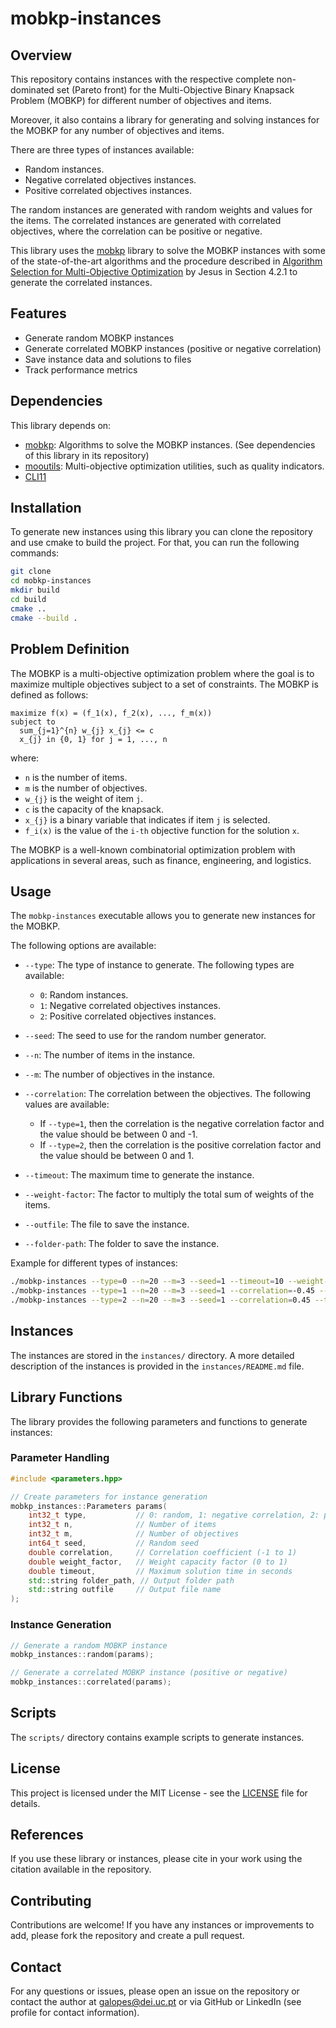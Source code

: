 # mobkp-instances

## Overview

This repository contains instances with the respective complete non-dominated set (Pareto front) for the Multi-Objective Binary Knapsack Problem (MOBKP) for different number of objectives and items.

Moreover, it also contains a library for generating and solving instances for the MOBKP for any number of objectives and items.

There are three types of instances available:
- Random instances.
- Negative correlated objectives instances.
- Positive correlated objectives instances.

The random instances are generated with random weights and values for the items.
The correlated instances are generated with correlated objectives, where the correlation can be positive or negative.

This library uses the [mobkp](https://github.com/adbjesus/mobkp) library to solve the MOBKP instances with some of the state-of-the-art algorithms and the procedure described in [Algorithm Selection for Multi-Objective Optimization](https://hal.science/tel-03936989) by Jesus in Section 4.2.1 to generate the correlated instances.

## Features
- Generate random MOBKP instances
- Generate correlated MOBKP instances (positive or negative correlation)
- Save instance data and solutions to files
- Track performance metrics

## Dependencies

This library depends on:

- [mobkp](https://github.com/adbjesus/mobkp): Algorithms to solve the MOBKP instances. (See dependencies of this library in its repository)
- [mooutils](https://github.com/adbjesus/mooutils): Multi-objective optimization utilities, such as quality indicators.
- [CLI11](https://github.com/CLIUtils/CLI11)

## Installation

To generate new instances using this library you can clone the repository and use cmake to build the project.
For that, you can run the following commands:

```bash
git clone
cd mobkp-instances
mkdir build
cd build
cmake ..
cmake --build .
```

## Problem Definition

The MOBKP is a multi-objective optimization problem where the goal is to maximize multiple objectives subject to a set of constraints.
The MOBKP is defined as follows:

```
maximize f(x) = (f_1(x), f_2(x), ..., f_m(x))
subject to
  sum_{j=1}^{n} w_{j} x_{j} <= c
  x_{j} in {0, 1} for j = 1, ..., n
```

where:
- `n` is the number of items.
- `m` is the number of objectives.
- `w_{j}` is the weight of item `j`.
- `c` is the capacity of the knapsack.
- `x_{j}` is a binary variable that indicates if item `j` is selected.
- `f_i(x)` is the value of the `i-th` objective function for the solution `x`.

The MOBKP is a well-known combinatorial optimization problem with applications in several areas, such as finance, engineering, and logistics.

## Usage

The `mobkp-instances` executable allows you to generate new instances for the MOBKP.

The following options are available:

- `--type`: The type of instance to generate. The following types are available:
  - `0`: Random instances.
  - `1`: Negative correlated objectives instances.
  - `2`: Positive correlated objectives instances.

- `--seed`: The seed to use for the random number generator.

- `--n`: The number of items in the instance.

- `--m`: The number of objectives in the instance.

- `--correlation`: The correlation between the objectives. The following values are available:
  - If `--type=1`, then the correlation is the negative correlation factor and the value should be between 0 and -1.
  - If `--type=2`, then the correlation is the positive correlation factor and the value should be between 0 and 1.

- `--timeout`: The maximum time to generate the instance.

- `--weight-factor`: The factor to multiply the total sum of weights of the items.

- `--outfile`: The file to save the instance.

- `--folder-path`: The folder to save the instance.

Example for different types of instances:

```bash
./mobkp-instances --type=0 --n=20 --m=3 --seed=1 --timeout=10 --weight-factor=0.5 # Random instance
./mobkp-instances --type=1 --n=20 --m=3 --seed=1 --correlation=-0.45 --timeout=10 --weight-factor=0.5 # Negative correlated instance
./mobkp-instances --type=2 --n=20 --m=3 --seed=1 --correlation=0.45 --timeout=10 --weight-factor=0.5 # Positive correlated instance
```

## Instances

The instances are stored in the `instances/` directory. A more detailed description of the instances is provided in the `instances/README.md` file.

## Library Functions

The library provides the following parameters and functions to generate instances:

### Parameter Handling

```cpp
#include <parameters.hpp>

// Create parameters for instance generation
mobkp_instances::Parameters params(
    int32_t type,           // 0: random, 1: negative correlation, 2: positive correlation
    int32_t n,              // Number of items
    int32_t m,              // Number of objectives
    int64_t seed,           // Random seed
    double correlation,     // Correlation coefficient (-1 to 1)
    double weight_factor,   // Weight capacity factor (0 to 1)
    double timeout,         // Maximum solution time in seconds
    std::string folder_path, // Output folder path
    std::string outfile     // Output file name
);
```

### Instance Generation

```cpp
// Generate a random MOBKP instance
mobkp_instances::random(params);

// Generate a correlated MOBKP instance (positive or negative)
mobkp_instances::correlated(params);
```

## Scripts

The `scripts/` directory contains example scripts to generate instances.

## License

This project is licensed under the MIT License - see the [LICENSE](LICENSE) file for details.

## References

If you use these library or instances, please cite in your work using the citation available in the repository.

## Contributing

Contributions are welcome! If you have any instances or improvements to add, please fork the repository and create a pull request.

## Contact

For any questions or issues, please open an issue on the repository or contact the author at galopes@dei.uc.pt or via GitHub or LinkedIn (see profile for contact information).
